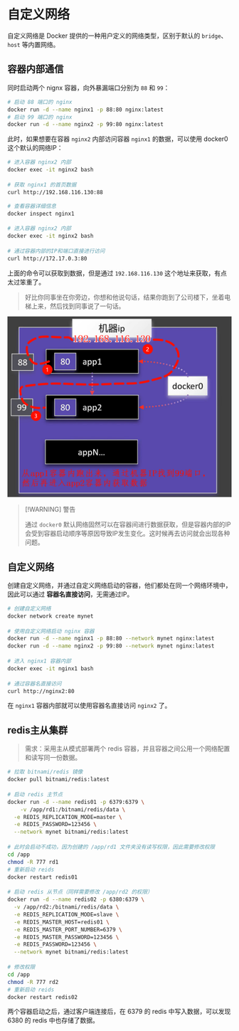 # 自定义网络

自定义网络是 Docker 提供的一种用户定义的网络类型，区别于默认的 `bridge`、`host` 等内置网络。



## 容器内部通信

同时启动两个 nignx 容器，向外暴漏端口分别为 `88` 和 `99`：

```bash
# 启动 88 端口的 nginx
docker run -d --name nginx1 -p 88:80 nginx:latest
# 启动 99 端口的 nginx
docker run -d --name nginx2 -p 99:80 nginx:latest
```

此时，如果想要在容器 `nginx2` 内部访问容器 `nginx1` 的数据，可以使用 docker0 这个默认的网络IP：

```bash
# 进入容器 nginx2 内部
docker exec -it nginx2 bash

# 获取 nginx1 的首页数据
curl http://192.168.116.130:88
```

```bash
# 查看容器详细信息
docker inspect nginx1

# 进入容器 nginx2 内部
docker exec -it nginx2 bash

# 通过容器内部的IP和端口直接进行访问
curl http://172.17.0.3:80
```

上面的命令可以获取到数据，但是通过 `192.168.116.130` 这个地址来获取，有点太过笨重了。

>好比你同事坐在你旁边，你想和他说句话，结果你跑到了公司楼下，坐着电梯上来，然后找到同事说了一句话。

<img src="./assets/5.png" alt="5" style="zoom:50%;" />

> [!WARNING] 警告
>
> 通过 `docker0` 默认网络固然可以在容器间进行数据获取，但是容器内部的IP会受到容器启动顺序等原因导致IP发生变化。这时候再去访问就会出现各种问题。



## 自定义网络

创建自定义网络，并通过自定义网络启动的容器，他们都处在同一个网络环境中，因此可以通过 **容器名直接访问**，无需通过IP。

```bash
# 创建自定义网络
docker network create mynet

# 使用自定义网络启动 nginx 容器
docker run -d --name nginx1 -p 88:80 --network mynet nginx:latest
docker run -d --name nginx2 -p 99:80 --network mynet nginx:latest

# 进入 nginx1 容器内部
docker exec -it nginx1 bash

# 通过容器名直接访问
curl http://nginx2:80
```

在 `nginx1` 容器内部就可以使用容器名直接访问 `nginx2` 了。



## redis主从集群

>需求：采用主从模式部署两个 redis 容器，并且容器之间公用一个网络配置和读写同一份数据。

```bash
# 拉取 bitnami/redis 镜像
docker pull bitnami/redis:latest

# 启动 redis 主节点
docker run -d --name redis01 -p 6379:6379 \
	-v /app/rd1:/bitnami/redis/data \
  -e REDIS_REPLICATION_MODE=master \
  -e REDIS_PASSWORD=123456 \
  --network mynet bitnami/redis:latest

# 此时会启动不成功，因为创建的 /app/rd1 文件夹没有读写权限，因此需要修改权限
cd /app
chmod -R 777 rd1
# 重新启动 reids
docker restart redis01

# 启动 redis 从节点（同样需要修改 /app/rd2 的权限）
docker run -d --name redis02 -p 6380:6379 \
  -v /app/rd2:/bitnami/redis/data \
  -e REDIS_REPLICATION_MODE=slave \
  -e REDIS_MASTER_HOST=redis01 \
  -e REDIS_MASTER_PORT_NUMBER=6379 \
  -e REDIS_MASTER_PASSWORD=123456 \
  -e REDIS_PASSWORD=123456 \
  --network mynet bitnami/redis:latest

# 修改权限
cd /app
chmod -R 777 rd2
# 重新启动 reids
docker restart redis02
```

两个容器启动之后，通过客户端连接后，在 6379 的 redis 中写入数据，可以发现 6380 的 redis 中也存储了数据。

